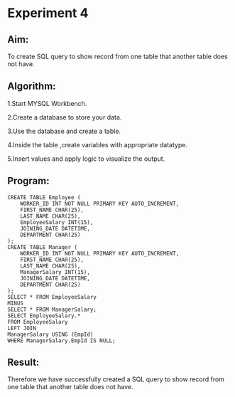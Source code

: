 # Experiment 4

## Aim:
To create SQL query to show record from one table that another table does not have.

## Algorithm:

1.Start MYSQL Workbench.

2.Create a database to store your data.

3.Use the database and create a table.

4.Inside the table ,create variables with appropriate datatype.

5.Insert values and apply logic to visualize the output.

## Program:

```
CREATE TABLE Employee (
	WORKER_ID INT NOT NULL PRIMARY KEY AUTO_INCREMENT,
	FIRST_NAME CHAR(25),
	LAST_NAME CHAR(25),
	EmployeeSalary INT(15),
	JOINING_DATE DATETIME,
	DEPARTMENT CHAR(25)
);
CREATE TABLE Manager (
	WORKER_ID INT NOT NULL PRIMARY KEY AUTO_INCREMENT,
	FIRST_NAME CHAR(25),
	LAST_NAME CHAR(25),
	ManagerSalary INT(15),
	JOINING_DATE DATETIME,
	DEPARTMENT CHAR(25)
);
SELECT * FROM EmployeeSalary
MINUS
SELECT * FROM ManagerSalary;
SELECT EmployeeSalary.*
FROM EmployeeSalary
LEFT JOIN
ManagerSalary USING (EmpId)
WHERE ManagerSalary.EmpId IS NULL;
```
## Result:
Therefore we have successfully created a SQL query to show record from one table that another table does not have.
